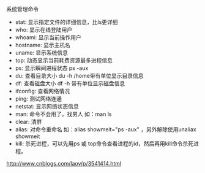 系统管理命令
* stat: 显示指定文件的详细信息，比ls更详细
* who: 显示在线登陆用户
* whoami: 显示当前操作用户
* hostname: 显示主机名
* uname: 显示系统信息
* top: 动态显示当前耗费资源最多进程信息
* ps: 显示瞬间进程状态 ps -aux
* du: 查看目录大小 du -h /home带有单位显示目录信息
* df: 查看磁盘大小 df -h 带有单位显示磁盘信息
* ifconfig: 查看网络情况
* ping: 测试网络连通
* netstat: 显示网络状态信息
* man: 命令不会用了，找男人  如：man ls
* clear: 清屏
* alias: 对命令重命名 如：alias showmeit="ps -aux" ，另外解除使用unaliax showmeit
* kill: 杀死进程，可以先用ps 或 top命令查看进程的id，然后再用kill命令杀死进程。




http://www.cnblogs.com/laov/p/3541414.html
